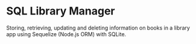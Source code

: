 # SQL Library Manager
 Storing, retrieving, updating and deleting information on books in a library app using Sequelize (Node.js ORM) with SQLite.